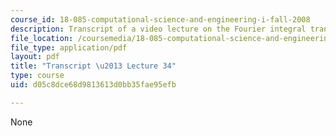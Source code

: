 ```yaml
---
course_id: 18-085-computational-science-and-engineering-i-fall-2008
description: Transcript of a video lecture on the Fourier integral transform.
file_location: /coursemedia/18-085-computational-science-and-engineering-i-fall-2008/d05c8dce68d9813613d0bb35fae95efb_18-085F08-L34.pdf
file_type: application/pdf
layout: pdf
title: "Transcript \u2013 Lecture 34"
type: course
uid: d05c8dce68d9813613d0bb35fae95efb

---
```

None